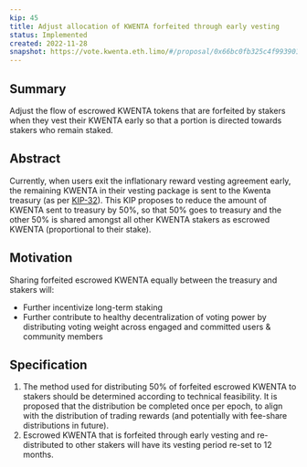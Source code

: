 ```yaml
---
kip: 45
title: Adjust allocation of KWENTA forfeited through early vesting
status: Implemented
created: 2022-11-28
snapshot: https://vote.kwenta.eth.limo/#/proposal/0x66bc0fb325c4f993901493c33379776d223737d8bd823fbe1dbd80b3ff2d407a
---
```


## Summary

Adjust the flow of escrowed KWENTA tokens that are forfeited by stakers when they vest their KWENTA early so that a portion is directed towards stakers who remain staked.

## Abstract

Currently, when users exit the inflationary reward vesting agreement early, the remaining KWENTA in their vesting package is sent to the Kwenta treasury (as per [KIP-32](https://kips.kwenta.io/kips/kip-32/)). This KIP proposes to reduce the amount of KWENTA sent to treasury by 50%, so that 50% goes to treasury and the other 50% is shared amongst all other KWENTA stakers as escrowed KWENTA (proportional to their stake).

## Motivation

Sharing forfeited escrowed KWENTA equally between the treasury and stakers will:

- Further incentivize long-term staking
- Further contribute to healthy decentralization of voting power by distributing voting weight across engaged and committed users & community members

## Specification

1. The method used for distributing 50% of forfeited escrowed KWENTA to stakers should be determined according to technical feasibility. It is proposed that the distribution be completed once per epoch, to align with the distribution of trading rewards (and potentially with fee-share distributions in future).
2. Escrowed KWENTA that is forfeited through early vesting and re-distributed to other stakers will have its vesting period re-set to 12 months.
